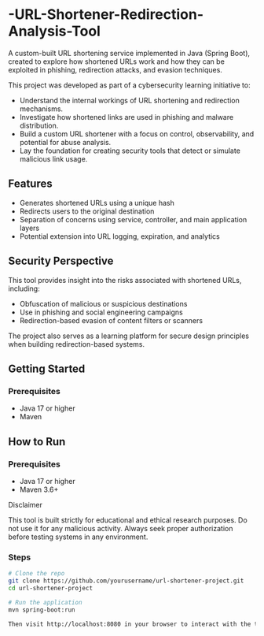 # -URL-Shortener-Redirection-Analysis-Tool
A custom-built URL shortening service implemented in Java (Spring Boot), created to explore how shortened URLs work and how they can be exploited in phishing, redirection attacks, and evasion techniques.

This project was developed as part of a cybersecurity learning initiative to:

- Understand the internal workings of URL shortening and redirection mechanisms.
- Investigate how shortened links are used in phishing and malware distribution.
- Build a custom URL shortener with a focus on control, observability, and potential for abuse analysis.
- Lay the foundation for creating security tools that detect or simulate malicious link usage.

## Features

- Generates shortened URLs using a unique hash
- Redirects users to the original destination
- Separation of concerns using service, controller, and main application layers
- Potential extension into URL logging, expiration, and analytics

## Security Perspective

This tool provides insight into the risks associated with shortened URLs, including:

- Obfuscation of malicious or suspicious destinations
- Use in phishing and social engineering campaigns
- Redirection-based evasion of content filters or scanners

The project also serves as a learning platform for secure design principles when building redirection-based systems.

## Getting Started

### Prerequisites

- Java 17 or higher
- Maven


## How to Run

### Prerequisites
- Java 17 or higher
- Maven 3.6+



Disclaimer

This tool is built strictly for educational and ethical research purposes. Do not use it for any malicious activity. Always seek proper authorization before testing systems in any environment.

### Steps

```bash
# Clone the repo
git clone https://github.com/yourusername/url-shortener-project.git
cd url-shortener-project

# Run the application
mvn spring-boot:run

Then visit http://localhost:8080 in your browser to interact with the tool.


